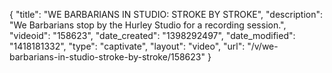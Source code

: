 {
    "title": "WE BARBARIANS IN STUDIO: STROKE BY STROKE",
    "description": "We Barbarians stop by the Hurley Studio for a recording session.",
    "videoid": "158623",
    "date_created": "1398292497",
    "date_modified": "1418181332",
    "type": "captivate",
    "layout": "video",
    "url": "\/v\/we-barbarians-in-studio-stroke-by-stroke\/158623"
}